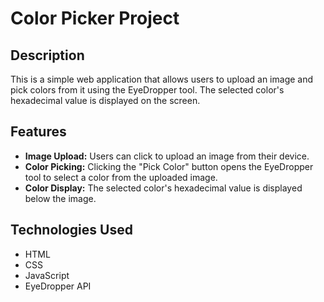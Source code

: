 # Color Picker Project

## Description

This is a simple web application that allows users to upload an image and pick colors from it using the EyeDropper tool. The selected color's hexadecimal value is displayed on the screen.

## Features

- **Image Upload:** Users can click to upload an image from their device.
- **Color Picking:** Clicking the "Pick Color" button opens the EyeDropper tool to select a color from the uploaded image.
- **Color Display:** The selected color's hexadecimal value is displayed below the image.

## Technologies Used

- HTML
- CSS
- JavaScript
- EyeDropper API
